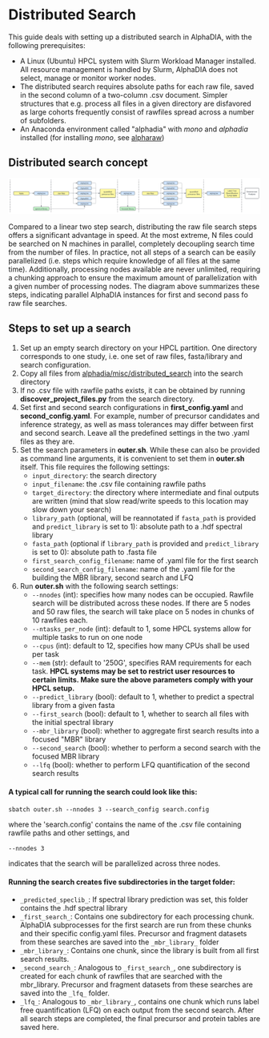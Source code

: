 # Distributed Search

This guide deals with setting up a distributed search in AlphaDIA, with the following prerequisites:
- A Linux (Ubuntu) HPCL system with Slurm Workload Manager installed. All resource management is handled by Slurm, AlphaDIA does not select, manage or monitor worker nodes.
- The distributed search requires absolute paths for each raw file, saved in the second column of a two-column .csv document. Simpler structures that e.g. process all files in a given directory are disfavored as large cohorts frequently consist of rawfiles spread across a number of subfolders.
- An Anaconda environment called "alphadia" with _mono_ and _alphadia_ installed (for installing _mono_, see [alpharaw](https://github.com/MannLabs/alpharaw#installation))

## Distributed search concept

![Distributed_Search](../../assets/distributed_search_schematic.svg)

Compared to a linear two step search, distributing the raw file search steps offers a significant advantage in speed. At the most extreme, N files could be searched on N machines in parallel, completely decoupling search time from the number of files. In practice, not all steps of a search can be easily parallelized (i.e. steps which require knowledge of all files at the same time). Additionally, processing nodes available are never unlimited, requiring a chunking approach to ensure the maximum amount of parallelization with a given number of processing nodes. The diagram above summarizes these steps, indicating parallel AlphaDIA instances for first and second pass fo raw file searches.

## Steps to set up a search

1. Set up an empty search directory on your HPCL partition. One directory corresponds to one study, i.e. one set of raw files, fasta/library and search configuration.
2. Copy all files from [alphadia/misc/distributed_search](https://github.com/MannLabs/alphadia/tree/main/misc/distributed_search) into the search directory
3. If no .csv file with rawfile paths exists, it can be obtained by running **discover_project_files.py** from the search directory.
4. Set first and second search configurations in **first_config.yaml** and **second_config.yaml**. For example, number of precursor candidates and inference strategy, as well as mass tolerances may differ between first and second search.
Leave all the predefined settings in the two .yaml files as they are.
5. Set the search parameters in **outer.sh**. While these can also be provided as command line arguments, it is convenient to set them in **outer.sh** itself. This file requires the following settings:
    - `input_directory`: the search directory
    - `input_filename`: the .csv file containing rawfile paths
    - `target_directory`: the directory where intermediate and final outputs are written (mind that slow read/write speeds to this location may slow down your search)
    - `library_path` (optional, will be reannotated if `fasta_path` is provided and `predict_library` is set to 1): absolute path to a .hdf spectral library
    - `fasta_path` (optional if `library_path` is provided and `predict_library` is set to 0): absolute path to .fasta file
    - `first_search_config_filename`: name of .yaml file for the first search
    - `second_search_config_filename`: name of the .yaml file for the building the MBR library, second search and LFQ
6. Run **outer.sh** with the following search settings:
    - `--nnodes` (int): specifies how many nodes can be occupied. Rawfile search will be distributed across these nodes. If there are 5 nodes and 50 raw files, the search will take place on 5 nodes in chunks of 10 rawfiles each.
    - `--ntasks_per_node` (int): default to 1, some HPCL systems allow for multiple tasks to run on one node
    - `--cpus` (int): default to 12, specifies how many CPUs shall be used per task
    - `--mem` (str): default to '250G', specifies RAM requirements for each task.
    **HPCL systems may be set to restrict user resources to certain limits. Make sure the above parameters comply with your HPCL setup.**
    - `--predict_library` (bool): default to 1, whether to predict a spectral library from a given fasta
    - `--first_search` (bool): default to 1, whether to search all files with the initial spectral library
    - `--mbr_library` (bool): whether to aggregate first search results into a focused "MBR" library
    - `--second_search` (bool): whether to perform a second search with the focused MBR library
    - `--lfq` (bool): whether to perform LFQ quantification of the second search results

#### A typical call for running the search could look like this:

```console
sbatch outer.sh --nnodes 3 --search_config search.config
```
where the 'search.config' contains the name of the .csv file containing rawfile paths and other settings, and
```console
--nnodes 3
```
indicates that the search will be parallelized across three nodes.

#### Running the search creates five subdirectories in the target folder:

- `_predicted_speclib_`: If spectral library prediction was set, this folder contains the .hdf spectral library
- `_first_search_`: Contains one subdirectory for each processing chunk. AlphaDIA subprocesses for the first search are run from these chunks and their specific config.yaml files. Precursor and fragment datasets from these searches are saved into the `_mbr_library_` folder
- `_mbr_library_`: Contains one chunk, since the library is built from all first search results.
- `_second_search_`: Analogous to `_first_search_`, one subdirectory is created for each chunk of rawfiles that are searched with the mbr_library. Precursor and fragment datasets from these searches are saved into the `_lfq_` folder.
- `_lfq_`: Analogous to `_mbr_library_`, contains one chunk which runs label free quantification (LFQ) on each output from the second search. After all search steps are completed, the final precursor and protein tables are saved here.
